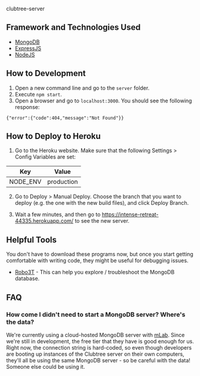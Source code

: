 clubtree-server

## Framework and Technologies Used
* [MongoDB](https://www.mongodb.com/)
* [ExpressJS](https://expressjs.com/)
* [NodeJS](https://nodejs.org/en/)

## How to Development

1. Open a new command line and go to the `server` folder.
2. Execute `npm start`.
3. Open a browser and go to `localhost:3000`. You should see the following response:
```
{"error":{"code":404,"message":"Not Found"}}
```

## How to Deploy to Heroku

1. Go to the Heroku website. Make sure that the following Settings > Config Variables are set:

| Key                 | Value                                        |
|---------------------|----------------------------------------------|
| NODE_ENV            | production                                   |

2. Go to Deploy > Manual Deploy. Choose the branch that you want to deploy (e.g. the one with the new build files), and click Deploy Branch.

3. Wait a few minutes, and then go to https://intense-retreat-44335.herokuapp.com/ to see the new server.

## Helpful Tools

You don't have to download these programs now, but once you start getting comfortable with writing code, they might be useful for debugging issues.

* [Robo3T](https://robomongo.org/) - This can help you explore / troubleshoot the MongoDB database.

## FAQ

### How come I didn't need to start a MongoDB server? Where's the data?
We're currently using a cloud-hosted MongoDB server with [mLab](https://mlab.com/). Since we're still in development, the free tier that they have is good enough for us. Right now, the connection string is hard-coded, so even though developers are booting up instances of the Clubtree server on their own computers, they'll all be using the same MongoDB server - so be careful with the data! Someone else could be using it.
